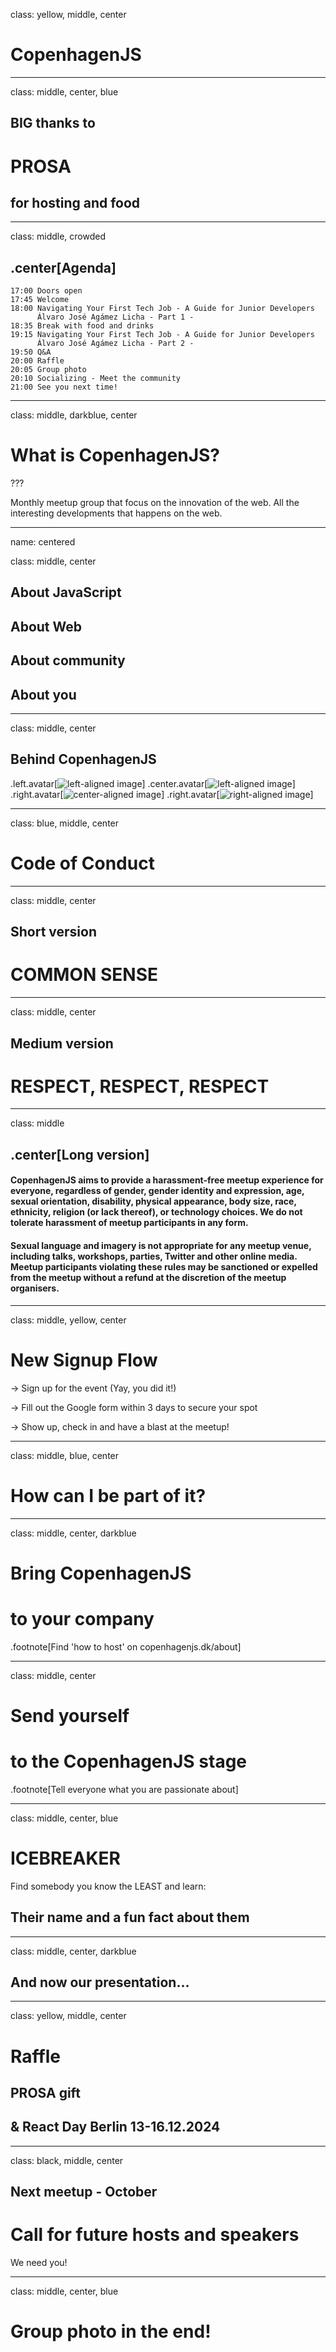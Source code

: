 class: yellow, middle, center

# CopenhagenJS

---

class: middle, center, blue

## BIG thanks to

# PROSA

## for hosting and food

---

class: middle, crowded

## .center[Agenda]

```
17:00 Doors open
17:45 Welcome
18:00 Navigating Your First Tech Job - A Guide for Junior Developers
      Álvaro José Agámez Licha - Part 1 -
18:35 Break with food and drinks
19:15 Navigating Your First Tech Job - A Guide for Junior Developers
      Álvaro José Agámez Licha - Part 2 - 
19:50 Q&A
20:00 Raffle
20:05 Group photo
20:10 Socializing - Meet the community
21:00 See you next time!
```

---

class: middle, darkblue, center

# What is CopenhagenJS?

???

Monthly meetup group that focus on the innovation of the web. All the interesting
developments that happens on the web.

---

name: centered

class: middle, center

## About JavaScript

## About Web

## About community

## About you

---

class: middle, center

## Behind CopenhagenJS

.left.avatar[![left-aligned image](zoey.png)]
.center.avatar[![left-aligned image](jonathan.png)]
.right.avatar[![center-aligned image](svetlana.jpg)]
.right.avatar[![right-aligned image](you.png)]

---

class: blue, middle, center

# Code of Conduct

---

class: middle, center

## Short version

# COMMON SENSE

---

class: middle, center

## Medium version

# RESPECT, RESPECT, RESPECT

---

class: middle

## .center[Long version]

#### CopenhagenJS aims to provide a harassment-free meetup experience for everyone, regardless of gender, gender identity and expression, age, sexual orientation, disability, physical appearance, body size, race, ethnicity, religion (or lack thereof), or technology choices. We do not tolerate harassment of meetup participants in any form.

#### Sexual language and imagery is not appropriate for any meetup venue, including talks, workshops, parties, Twitter and other online media. Meetup participants violating these rules may be sanctioned or expelled from the meetup without a refund at the discretion of the meetup organisers.

---

class: middle, yellow, center

# New Signup Flow

-> Sign up for the event (Yay, you did it!)

-> Fill out the Google form within 3 days to secure your spot

-> Show up, check in and have a blast at the meetup!

---

class: middle, blue, center

# How can I be part of it?

---

class: middle, center, darkblue

# Bring CopenhagenJS

# to your company

.footnote[Find 'how to host' on copenhagenjs.dk/about]

---

class: middle, center

# Send yourself

# to the CopenhagenJS stage

.footnote[Tell everyone what you are passionate about]

---

class: middle, center, blue

# ICEBREAKER

Find somebody you know the LEAST and learn:

## Their name and a fun fact about them

---

class: middle, center, darkblue

## And now our presentation...

---

class: yellow, middle, center

# Raffle

## PROSA gift
## & React Day Berlin 13-16.12.2024

---

class: black, middle, center

## Next meetup - October

# Call for future hosts and speakers

We need you!

---

class: middle, center, blue

# Group photo in the end!

